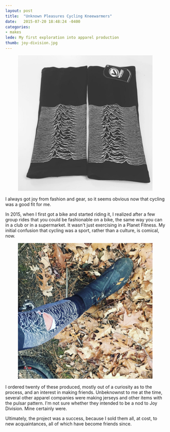 ```yaml
---
layout: post
title:  "Unknown Pleasures Cycling Kneewarmers"
date:   2015-07-20 18:48:24 -0400
categories:
- makes
lede: My first exploration into apparel production
thumb: joy-division.jpg
---
```


<figure class="left">
	<img src="/assets/img/work/joy-division1.jpg">
</figure>

I always got joy from fashion and gear, so it seems obvious now that cycling was a good fit for me. 

In 2015, when I first got a bike and started riding it, I realized after a few group rides that you could be fashionable on a bike, the same way you can in a club or in a supermarket. It wasn't just exercising in a Planet Fitness. My initial confusion that cycling was a sport, rather than a culture, is comical, now. 


<figure class="left">
<img src="/assets/img/work/joy-division2.jpg">
</figure>


I ordered twenty of these produced, mostly out of a curiosity as to the process, and an interest in making friends. Unbeknownst to me at the time, several other apparel companies were making jerseys and other items with the pulsar pattern. I'm not sure whether they intended to be a nod to Joy Division. Mine certainly were.

Ultimately, the project was a success, because I sold them all, at cost, to new acquaintances, all of which have become friends since.